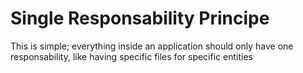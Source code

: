 # Single Responsability Principe

This is simple; everything inside an application should only have
one responsability, like having specific files for specific entities
